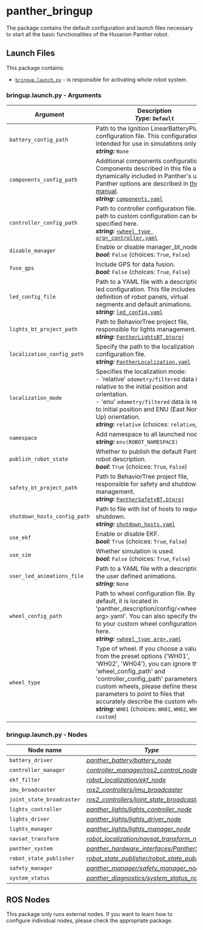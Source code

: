 # panther_bringup

The package contains the default configuration and launch files necessary to start all the basic functionalities of the Husarion Panther robot.

## Launch Files

This package contains:

- [`bringup.launch.py`](#bringuplaunchpy---arguments) - is responsible for activating whole robot system.

### bringup.launch.py - Arguments

| Argument                     | Description <br/> ***Type:*** `Default`                                                                                                                                                                                                                                                                                                                        |
| ---------------------------- | -------------------------------------------------------------------------------------------------------------------------------------------------------------------------------------------------------------------------------------------------------------------------------------------------------------------------------------------------------------- |
| `battery_config_path`        | Path to the Ignition LinearBatteryPlugin configuration file. This configuration is intended for use in simulations only. <br/>  ***string:*** `None`                                                                                                                                                                                                           |
| `components_config_path`     | Additional components configuration file. Components described in this file are dynamically included in Panther's urdf. Panther options are described in [the manual](https://husarion.com/manuals/panther/panther-options).  <br/>  ***string:*** [`components.yaml`](../panther_description/config/components.yaml)                                          |
| `controller_config_path`     | Path to controller configuration file. A path to custom configuration can be specified here. <br/>  ***string:*** [`<wheel_type arg>_controller.yaml`](../panther_controller/config/)                                                                                                                                                                          |
| `disable_manager`            | Enable or disable manager_bt_node.  <br/>  ***bool:*** `False` (choices: `True`, `False`)                                                                                                                                                                                                                                                                      |
| `fuse_gps`                   | Include GPS for data fusion.  <br/>  ***bool:*** `False` (choices: `True`, `False`)                                                                                                                                                                                                                                                                            |
| `led_config_file`            | Path to a YAML file with a description of led configuration. This file includes definition of robot panels, virtual segments and default animations. <br/>  ***string:*** [`led_config.yaml`](../panther_lights/config/led_config.yaml)                                                                                                                        |
| `lights_bt_project_path`     | Path to BehaviorTree project file, responsible for lights management. <br/>  ***string:*** [`PantherLightsBT.btproj`](../panther_manager/behavior_trees/PantherLightsBT.btproj)                                                                                                                                                                                |
| `localization_config_path`   | Specify the path to the localization configuration file. <br/>  ***string:*** [`PantherLocalization.yaml`](../panther_localization/config/relative_localization.yaml)                                                                                                                                                                                          |
| `localization_mode`          | Specifies the localization mode:  <br/>- 'relative' `odometry/filtered` data is relative to the initial position and orientation.  <br/>- 'enu' `odometry/filtered` data is relative to initial position and ENU (East North Up) orientation.  <br/>  ***string:*** `relative` (choices: `relative`, `enu`)                                                    |
| `namespace`                  | Add namespace to all launched nodes. <br/>  ***string:*** `env(ROBOT_NAMESPACE)`                                                                                                                                                                                                                                                                               |
| `publish_robot_state`        | Whether to publish the default Panther robot description.  <br/>  ***bool:*** `True` (choices: `True`, `False`)                                                                                                                                                                                                                                                |
| `safety_bt_project_path`     | Path to BehaviorTree project file, responsible for safety and shutdown management. <br/>  ***string:*** [`PantherSafetyBT.btproj`](../panther_manager/behavior_trees/PantherSafetyBT.btproj)                                                                                                                                                                   |
| `shutdown_hosts_config_path` | Path to file with list of hosts to request shutdown. <br/>  ***string:*** [`shutdown_hosts.yaml`](../panther_manager/config/shutdown_hosts.yaml)                                                                                                                                                                                                               |
| `use_ekf`                    | Enable or disable EKF.  <br/>  ***bool:*** `True` (choices: `True`, `False`)                                                                                                                                                                                                                                                                                   |
| `use_sim`                    | Whether simulation is used.  <br/>  ***bool:*** `False` (choices: `True`, `False`)                                                                                                                                                                                                                                                                             |
| `user_led_animations_file`   | Path to a YAML file with a description of the user defined animations. <br/>  ***string:*** `None`                                                                                                                                                                                                                                                             |
| `wheel_config_path`          | Path to wheel configuration file. By default, it is located in 'panther_description/config/<wheel_type arg>.yaml'. You can also specify the path to your custom wheel configuration file here. <br/>  ***string:*** [`<wheel_type arg>.yaml`](../panther_description/config)                                                                                   |
| `wheel_type`                 | Type of wheel. If you choose a value from the preset options ('WH01', 'WH02', 'WH04'), you can ignore the 'wheel_config_path' and 'controller_config_path' parameters. For custom wheels, please define these parameters to point to files that accurately describe the custom wheels. <br/>  ***string:*** `WH01` (choices: `WH01`, `WH02`, `WH04`, `custom`) |

### bringup.launch.py - Nodes

| Node name                 | *Type*                                                                                          |
| ------------------------- | ----------------------------------------------------------------------------------------------- |
| `battery_driver`          | [*panther_battery/battery_node*](../panther_battery)                                            |
| `controller_manager`      | [*controller_manager/ros2_control_node*](https://github.com/ros-controls/ros2_control)          |
| `ekf_filter`              | [*robot_localization/ekf_node*](https://github.com/cra-ros-pkg/robot_localization)              |
| `imu_broadcaster`         | [*ros2_controllers/imu_broadcaster*](https://github.com/ros-controls/ros2_controllers)          |
| `joint_state_broadcaster` | [*ros2_controllers/joint_state_broadcaster*](https://github.com/ros-controls/ros2_controllers)  |
| `lights_controller`       | [*panther_lights/lights_controller_node*](../panther_lights)                                    |
| `lights_driver`           | [*panther_lights/lights_driver_node*](../panther_lights)                                        |
| `lights_manager`          | [*panther_lights/lights_manager_node*](../panther_lights)                                       |
| `navsat_transform`        | [*robot_localization/navsat_transform_node*](https://github.com/cra-ros-pkg/robot_localization) |
| `panther_system`          | [*panther_hardware_interfaces/PantherSystem*](../panther_hardware_interfaces)                   |
| `robot_state_publisher`   | [*robot_state_publisher/robot_state_publisher*](https://github.com/ros/robot_state_publisher)   |
| `safety_manager`          | [*panther_manager/safety_manager_node*](../panther_manager)                                     |
| `system_status`           | [*panther_diagnostics/system_status_node*](../panther_diagnostics)                              |

## ROS Nodes

This package only runs external nodes. If you want to learn how to configure individual nodes, please check the appropriate package.
